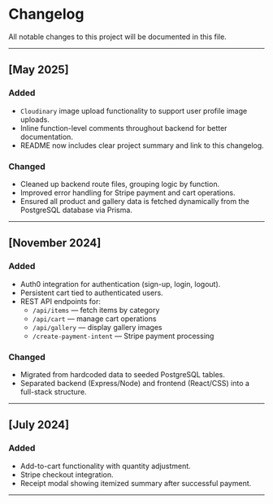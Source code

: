 # Changelog

All notable changes to this project will be documented in this file.

---

## [May 2025]

### Added

- `Cloudinary` image upload functionality to support user profile image uploads.
- Inline function-level comments throughout backend for better documentation.
- README now includes clear project summary and link to this changelog.

### Changed

- Cleaned up backend route files, grouping logic by function.
- Improved error handling for Stripe payment and cart operations.
- Ensured all product and gallery data is fetched dynamically from the PostgreSQL database via Prisma.

---

## [November 2024]

### Added

- Auth0 integration for authentication (sign-up, login, logout).
- Persistent cart tied to authenticated users.
- REST API endpoints for:
  - `/api/items` — fetch items by category
  - `/api/cart` — manage cart operations
  - `/api/gallery` — display gallery images
  - `/create-payment-intent` — Stripe payment processing

### Changed

- Migrated from hardcoded data to seeded PostgreSQL tables.
- Separated backend (Express/Node) and frontend (React/CSS) into a full-stack structure.

---

## [July 2024]

### Added

- Add-to-cart functionality with quantity adjustment.
- Stripe checkout integration.
- Receipt modal showing itemized summary after successful payment.

---
